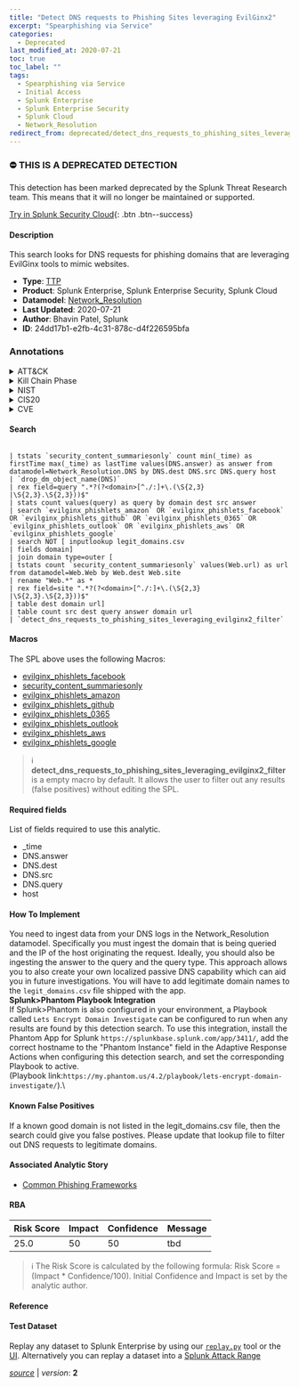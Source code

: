 ```yaml
---
title: "Detect DNS requests to Phishing Sites leveraging EvilGinx2"
excerpt: "Spearphishing via Service"
categories:
  - Deprecated
last_modified_at: 2020-07-21
toc: true
toc_label: ""
tags:
  - Spearphishing via Service
  - Initial Access
  - Splunk Enterprise
  - Splunk Enterprise Security
  - Splunk Cloud
  - Network_Resolution
redirect_from: deprecated/detect_dns_requests_to_phishing_sites_leveraging_evilginx2/
---
```



### :no_entry: THIS IS A DEPRECATED DETECTION
This detection has been marked deprecated by the Splunk Threat Research team. This means that it will no longer be maintained or supported. 


[Try in Splunk Security Cloud](https://www.splunk.com/en_us/cyber-security.html){: .btn .btn--success}

#### Description

This search looks for DNS requests for phishing domains that are leveraging EvilGinx tools to mimic websites.

- **Type**: [TTP](https://github.com/splunk/security_content/wiki/Detection-Analytic-Types)
- **Product**: Splunk Enterprise, Splunk Enterprise Security, Splunk Cloud
- **Datamodel**: [Network_Resolution](https://docs.splunk.com/Documentation/CIM/latest/User/NetworkResolution)
- **Last Updated**: 2020-07-21
- **Author**: Bhavin Patel, Splunk
- **ID**: 24dd17b1-e2fb-4c31-878c-d4f226595bfa

### Annotations
<details>
  <summary>ATT&CK</summary>

<div markdown="1">

#### [ATT&CK](https://attack.mitre.org/)

| ID          | Technique   | Tactic         |
| ----------- | ----------- |--------------- |
| [T1566.003](https://attack.mitre.org/techniques/T1566/003/) | Spearphishing via Service | Initial Access |

</div>
</details>


<details>
  <summary>Kill Chain Phase</summary>

<div markdown="1">

* Delivery
* Command &amp; Control


</div>
</details>


<details>
  <summary>NIST</summary>

<div markdown="1">

* ID.AM
* PR.DS
* PR.IP
* DE.AE
* DE.CM



</div>
</details>

<details>
  <summary>CIS20</summary>

<div markdown="1">

* CIS 8
* CIS 7



</div>
</details>

<details>
  <summary>CVE</summary>

<div markdown="1">


</div>
</details>


#### Search

```

| tstats `security_content_summariesonly` count min(_time) as firstTime max(_time) as lastTime values(DNS.answer) as answer from datamodel=Network_Resolution.DNS by DNS.dest DNS.src DNS.query host 
| `drop_dm_object_name(DNS)`
| rex field=query ".*?(?<domain>[^./:]+\.(\S{2,3}
|\S{2,3}.\S{2,3}))$" 
| stats count values(query) as query by domain dest src answer
| search `evilginx_phishlets_amazon` OR `evilginx_phishlets_facebook` OR `evilginx_phishlets_github` OR `evilginx_phishlets_0365` OR `evilginx_phishlets_outlook` OR `evilginx_phishlets_aws` OR `evilginx_phishlets_google` 
| search NOT [ inputlookup legit_domains.csv 
| fields domain]
| join domain type=outer [
| tstats count `security_content_summariesonly` values(Web.url) as url from datamodel=Web.Web by Web.dest Web.site 
| rename "Web.*" as * 
| rex field=site ".*?(?<domain>[^./:]+\.(\S{2,3}
|\S{2,3}.\S{2,3}))$" 
| table dest domain url] 
| table count src dest query answer domain url 
| `detect_dns_requests_to_phishing_sites_leveraging_evilginx2_filter`
```

#### Macros
The SPL above uses the following Macros:
* [evilginx_phishlets_facebook](https://github.com/splunk/security_content/blob/develop/macros/evilginx_phishlets_facebook.yml)
* [security_content_summariesonly](https://github.com/splunk/security_content/blob/develop/macros/security_content_summariesonly.yml)
* [evilginx_phishlets_amazon](https://github.com/splunk/security_content/blob/develop/macros/evilginx_phishlets_amazon.yml)
* [evilginx_phishlets_github](https://github.com/splunk/security_content/blob/develop/macros/evilginx_phishlets_github.yml)
* [evilginx_phishlets_0365](https://github.com/splunk/security_content/blob/develop/macros/evilginx_phishlets_0365.yml)
* [evilginx_phishlets_outlook](https://github.com/splunk/security_content/blob/develop/macros/evilginx_phishlets_outlook.yml)
* [evilginx_phishlets_aws](https://github.com/splunk/security_content/blob/develop/macros/evilginx_phishlets_aws.yml)
* [evilginx_phishlets_google](https://github.com/splunk/security_content/blob/develop/macros/evilginx_phishlets_google.yml)

> :information_source:
> **detect_dns_requests_to_phishing_sites_leveraging_evilginx2_filter** is a empty macro by default. It allows the user to filter out any results (false positives) without editing the SPL.



#### Required fields
List of fields required to use this analytic.
* _time
* DNS.answer
* DNS.dest
* DNS.src
* DNS.query
* host



#### How To Implement
You need to ingest data from your DNS logs in the Network_Resolution datamodel. Specifically you must ingest the domain that is being queried and the IP of the host originating the request. Ideally, you should also be ingesting the answer to the query and the query type. This approach allows you to also create your own localized passive DNS capability which can aid you in future investigations. You will have to add legitimate domain names to the `legit_domains.csv` file shipped with the app. \
 **Splunk&gt;Phantom Playbook Integration**\
If Splunk&gt;Phantom is also configured in your environment, a Playbook called `Lets Encrypt Domain Investigate` can be configured to run when any results are found by this detection search. To use this integration, install the Phantom App for Splunk `https://splunkbase.splunk.com/app/3411/`, add the correct hostname to the &#34;Phantom Instance&#34; field in the Adaptive Response Actions when configuring this detection search, and set the corresponding Playbook to active. \
(Playbook link:`https://my.phantom.us/4.2/playbook/lets-encrypt-domain-investigate/`).\

#### Known False Positives
If a known good domain is not listed in the legit_domains.csv file, then the search could give you false postives. Please update that lookup file to filter out DNS requests to legitimate domains.

#### Associated Analytic Story
* [Common Phishing Frameworks](/stories/common_phishing_frameworks)




#### RBA

| Risk Score  | Impact      | Confidence   | Message      |
| ----------- | ----------- |--------------|--------------|
| 25.0 | 50 | 50 | tbd |


> :information_source:
> The Risk Score is calculated by the following formula: Risk Score = (Impact * Confidence/100). Initial Confidence and Impact is set by the analytic author.


#### Reference


#### Test Dataset
Replay any dataset to Splunk Enterprise by using our [`replay.py`](https://github.com/splunk/attack_data#using-replaypy) tool or the [UI](https://github.com/splunk/attack_data#using-ui).
Alternatively you can replay a dataset into a [Splunk Attack Range](https://github.com/splunk/attack_range#replay-dumps-into-attack-range-splunk-server)




[*source*](https://github.com/splunk/security_content/tree/develop/detections/deprecated/detect_dns_requests_to_phishing_sites_leveraging_evilginx2.yml) \| *version*: **2**